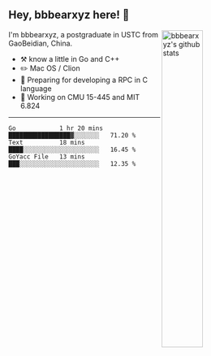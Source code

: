 ## Hey, bbbearxyz here! :wave:

<img align="right" alt="bbbearxyz's github stats" width="40%" src="https://github-readme-stats.vercel.app/api?username=bbbearxyz&show_icons=true">

I'm bbbearxyz, a postgraduate in USTC from GaoBeidian, China.

-   :hammer_and_pick:    know a little in Go and C++
-   :pencil2: Mac OS / Clion
-   :seedling: Preparing for developing a RPC in C language 
-   :thinking: Working on CMU 15-445 and MIT 6.824
---
<!--START_SECTION:waka-->

```text
Go            1 hr 20 mins    █████████████████▓░░░░░░░   71.20 %
Text          18 mins         ████░░░░░░░░░░░░░░░░░░░░░   16.45 %
GoYacc File   13 mins         ███░░░░░░░░░░░░░░░░░░░░░░   12.35 %
```

<!--END_SECTION:waka-->
